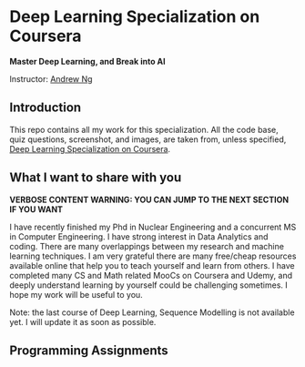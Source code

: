 # Deep Learning Specialization on Coursera

**Master Deep Learning, and Break into AI**

Instructor: [Andrew Ng](http://www.andrewng.org/)

## Introduction

This repo contains all my work for this specialization. All the code base, quiz questions, screenshot, and images, are taken from, unless specified, [Deep Learning Specialization on Coursera](https://www.coursera.org/specializations/deep-learning).

## What I want to share with you

**VERBOSE CONTENT WARNING: YOU CAN JUMP TO THE NEXT SECTION IF YOU WANT**

I have recently finished my Phd in Nuclear Engineering and a concurrent MS in Computer Engineering. I have strong interest in Data Analytics and coding. There are many overlappings between my research and machine learning techniques. 
I am very grateful there are many free/cheap resources available online that help you to teach yourself and learn from others. I have completed many CS and Math related MooCs on Coursera and Udemy, and deeply understand learning by yourself could be challenging sometimes. 
I hope my work will be useful to you.  

Note: the last course of Deep Learning, Sequence Modelling is not available yet. I will update it as soon as possible. 

## Programming Assignments